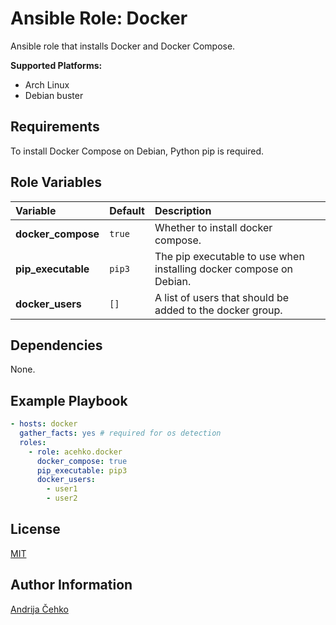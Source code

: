 # Ansible Role: Docker
Ansible role that installs Docker and Docker Compose.

**Supported Platforms:**
- Arch Linux
- Debian buster

## Requirements
To install Docker Compose on Debian, Python pip is required.

## Role Variables
| Variable           | Default | Description                                                         |
|:-------------------|:--------|:--------------------------------------------------------------------|
| **docker_compose** | `true`  | Whether to install docker compose.                                  |
| **pip_executable** | `pip3`  | The pip executable to use when installing docker compose on Debian. |
| **docker_users**   | `[]`    | A list of users that should be added to the docker group.           |

## Dependencies
None.

## Example Playbook

```yaml
- hosts: docker
  gather_facts: yes # required for os detection
  roles:
    - role: acehko.docker
      docker_compose: true
      pip_executable: pip3
      docker_users:
        - user1
        - user2
```

## License
[MIT](LICENSE)

## Author Information
[Andrija Čehko](https://github.com/acehko)
